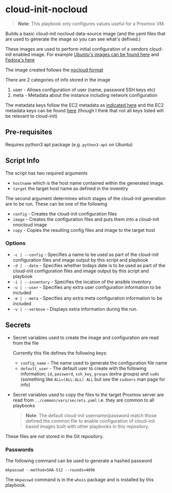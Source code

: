 # cloud-init-nocloud

> **Note**: This playbook only configures values useful for a Proxmox VM.

Builds a basic cloud-init nocloud data-source image (and the yaml files that
are used to generate the image so you can see what's defined.)

These images are used to perform initial configuration of a vendors cloud-init
enabled image. For example
[Ubuntu's images can be found here](https://cloud-images.ubuntu.com/) and
[Fedora's here](https://alt.fedoraproject.org/cloud/)

The image created follows the
[nocloud format ](https://cloudinit.readthedocs.io/en/latest/topics/datasources/nocloud.html)

There are 2 categories of info stored in the image

1. user - Allows configuration of user (name, password SSH keys etc)
2. meta - Metadata about the instance including network configuration

The metadata keys follow the EC2 metadata as [indicated here](https://cloudinit.readthedocs.io/en/latest/topics/datasources/nocloud.html#:~:text=Basically%2C%20user-data%20is%20simply%20user-data%20and%20meta-data%20is%20a%20yaml%20formatted%20file%20representing%20what%20you%E2%80%99d%20find%20in%20the%20EC2%20metadata%20service.)
and the EC2 metadata keys can be found [here](https://docs.aws.amazon.com/AWSEC2/latest/UserGuide/instancedata-data-categories.html)
(though I think that not all keys listed will be relevant to cloud-init)

## Pre-requisites

Requires python3 apt package (e.g. `python3-apt` on Ubuntu)

## Script Info

The script has two required arguments

* `hostname` which is the host name contained within the generated image.
* `target` the target host name as defined in the inventiry

The second argument determines which stages of the cloud-init generation are to be run. These can be one of the following

* `config` - Creates the cloud-init configuration files
* `image` - Creates the configuration files and puts them into a cloud-init nnocloud image
* `copy` - Copies the resulting config files and image to the target host

### Options

* `-c | --config` - Specifies a name to be used as part of the cloud-init configuration files and image output by this script and playbook
* `-d | --date` - Specifies whether todays date is to be used as part of the cloud-init configuration files and image output by this script and playbook
* `-i | --inventory` - Specifies the location of the ansible inventory
* `-u | --user` - Specifies any extra user configuration information to be included
* `-m | --meta` - Specifies any extra meta configuration information to be included
* `-v | --verbose` - Displays extra information during the run.

## Secrets

* Secret variables used to create the image and configuration are read
  from the file

  Currently this file defines the following keys:

  * `config_name` - The name used to generate the configuration file name
  * `default_user` - The default user to create with the following information;
    `id`, `password`, `ssh_key`, `groups` (extra groups) and
    `sudo` (something like `ALL=(ALL:ALL) ALL`
    but see the `sudoers` man page for info)

* Secret variables used to copy the files to the target Proxmox server are
  read from `../common/vars/secrets.yaml` i.e. they are common to all
  playbooks

  > **Note**: The default cloud-init username/password match those defined the common file to enable configuration
    of cloud-init based images built with other playbooks in this repository.

These files are not stored in the Git repository.

### Passwords

The following command can be used to generate a hashed password

```
mkpasswd --method=SHA-512 --rounds=4096
```

The `mkpasswd` command is in the `whois` package and is installed by this playbook.

